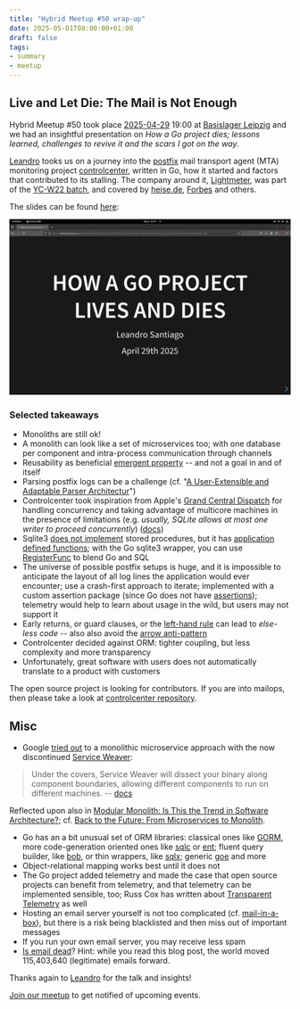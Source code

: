 ```yaml
---
title: "Hybrid Meetup #50 wrap-up"
date: 2025-05-01T08:00:00+01:00
draft: false
tags:
- summary
- meetup
---
```


## Live and Let Die: The Mail is Not Enough

Hybrid Meetup #50 took place
[2025-04-29](https://www.meetup.com/leipzig-golang/events/306803728) 19:00 at
[Basislager Leipzig](https://basislager.co) and we had an insightful
presentation on *How a Go project dies; lessons learned, challenges to revive
it and the scars I got on the way*.

[Leandro](https://www.linkedin.com/in/leandrosansilva/) tooks us on a journey
into the [postfix](https://www.postfix.org/) mail transport agent (MTA) monitoring project
[controlcenter](https://gitlab.com/leandrosansilva/controlcenter), written in
Go, how it started and factors that contributed to its stalling. The company
around it, [Lightmeter](https://lightmeter.io/), was part of the [YC-W22
batch](https://www.ycombinator.com/companies/lightmeter), and covered by
[heise.de](https://www.heise.de/news/Lightmeter-Neues-Monitoring-Werkzeug-fuer-den-E-Mail-Server-4647424.html),
[Forbes](https://www.forbes.com/sites/davidjeans/2021/03/01/elastic-war-on-amazon-web-services/)
and others.

The slides can be found [here](/downloads/leipzig-gophers-50-2025-04-29-controlcenter-mta-monitoring-how-a-go-project-lives-and-dies.html):

[![](/images/leipzig-gophers-50-how-a-go-project-lives-and-dies.png)](/downloads/leipzig-gophers-50-2025-04-29-controlcenter-mta-monitoring-how-a-go-project-lives-and-dies.html)

### Selected takeaways

* Monoliths are still ok!
* A monolith can look like a set of microservices too; with one database
  per component and intra-process communication through channels
* Reusability as beneficial [emergent property](https://www.dcs.gla.ac.uk/~johnson/papers/RESS/Complexity_Emergence_Editorial.pdf) -- and not a goal in and of itself
* Parsing postfix logs can be a challenge (cf. "[A User-Extensible and
  Adaptable Parser Architectur](https://scispace.com/pdf/a-user-extensible-and-adaptable-parser-architecture-4nocz4o09k.pdf)")
* Controlcenter took inspiration from Apple's [Grand Central
  Dispatch](https://en.wikipedia.org/wiki/Grand_Central_Dispatch) for handling
concurrency and taking advantage of multicore machines in the presence of
limitations (e.g. *usually, SQLite allows at most one writer to proceed
concurrently*)
([docs](https://www.sqlite.org/src/doc/begin-concurrent/doc/begin_concurrent.md))
* Sqlite3 [does not implement](https://sqlite.org/forum/info/78a60bdeec7c1ee9)
  stored procedures, but it has [application defined
functions](https://sqlite.org/appfunc.html); with the Go sqlite3 wrapper, you
can use
[RegisterFunc](https://pkg.go.dev/github.com/mattn/go-sqlite3#SQLiteConn.RegisterFunc)
to blend Go and SQL
* The universe of possible postfix setups is huge, and it is impossible to
  anticipate the layout of all log lines the application would ever encounter;
use a crash-first approach to iterate; implemented with a custom assertion
package (since Go does not have
[assertions](https://en.wikipedia.org/wiki/Assertion_(software_development))); telemetry would help to learn about usage in the wild, but users may not support it
* Early returns, or guard clauses, or the [left-hand rule](https://scribe.rip/@matryer/line-of-sight-in-code-186dd7cdea88) can lead to *else-less code* -- also also avoid the [arrow anti-pattern](http://wiki.c2.com/?ArrowAntiPattern)
* Controlcenter decided against ORM: tighter coupling, but less complexity and more transparency
* Unfortunately, great software with users does not automatically translate to a product with customers

The open source project is looking for contributors. If you are into mailops, then please take
a look at [controlcenter repository](https://gitlab.com/leandrosansilva/controlcenter).


## Misc

* Google [tried
  out](https://opensource.googleblog.com/2023/03/introducing-service-weaver-framework-for-writing-distributed-applications.html)
to a monolithic microservice approach with the now discontinued [Service
Weaver](https://serviceweaver.dev/):

> Under the covers, Service Weaver will dissect your binary along component
> boundaries, allowing different components to run on different machines. -- [docs](https://serviceweaver.dev/docs.html)

Reflected upon also in [Modular Monolith: Is This the Trend in Software
Architecture?](https://arxiv.org/pdf/2401.11867); cf. [Back to the Future: From
Microservices to Monolith](https://arxiv.org/pdf/2308.15281).

* Go has an a bit unusual set of ORM libraries: classical ones like
  [GORM](https://gorm.io/index.html), more code-generation oriented ones like
[sqlc](https://sqlc.dev/) or [ent](https://github.com/ent/ent); fluent query
builder, like [bob](https://github.com/stephenafamo/bob), or thin wrappers,
like [sqlx](https://github.com/jmoiron/sqlx); generic
[goe](https://github.com/go-goe/goe) and more
* Object-relational mapping works best until it does not
* The Go project added telemetry and made the case that open source projects
  can benefit from telemetry, and that telemetry can be implemented sensible,
too; Russ Cox has written about [Transparent
Telemetry](https://research.swtch.com/telemetry) as well
* Hosting an email server yourself is not too complicated (cf. [mail-in-a-box](https://github.com/mail-in-a-box/mailinabox)), but there is a risk
  being blacklisted and then miss out of important messages
* If you run your own email server, you may receive less spam
* [Is email dead](https://www.emailisnotdead.com/)? Hint: while you read this
  blog post, the world moved 115,403,640 (legitimate) emails forward.

Thanks again to [Leandro](https://www.linkedin.com/in/leandrosansilva/) for the
talk and insights!



[Join our meetup](https://www.meetup.com/de-DE/leipzig-golang/) to get notified of upcoming events.
